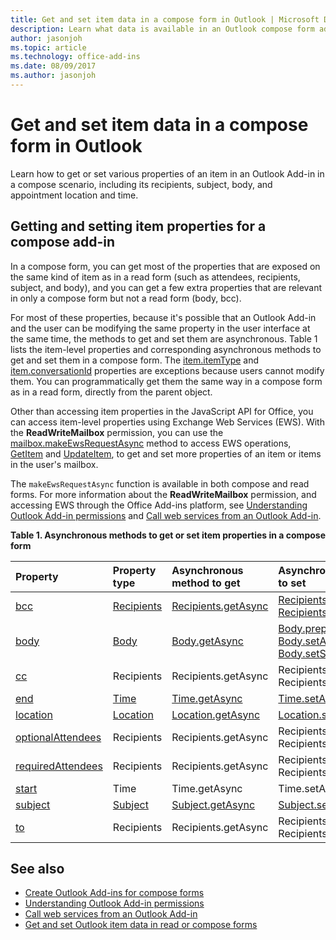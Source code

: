 ```yaml
---
title: Get and set item data in a compose form in Outlook | Microsoft Docs
description: Learn what data is available in an Outlook compose form add-in.
author: jasonjoh
ms.topic: article
ms.technology: office-add-ins
ms.date: 08/09/2017
ms.author: jasonjoh
---
```


# Get and set item data in a compose form in Outlook

Learn how to get or set various properties of an item in an Outlook Add-in in a compose scenario, including its recipients, subject, body, and appointment location and time.

## Getting and setting item properties for a compose add-in

In a compose form, you can get most of the properties that are exposed on the same kind of item as in a read form (such as attendees, recipients, subject, and body), and you can get a few extra properties that are relevant in only a compose form but not a read form (body, bcc). 

For most of these properties, because it's possible that an Outlook Add-in and the user can be modifying the same property in the user interface at the same time, the methods to get and set them are asynchronous. Table 1 lists the item-level properties and corresponding asynchronous methods to get and set them in a compose form. The  [item.itemType](https://dev.office.com/reference/add-ins/outlook/1.5/Office.context.mailbox.item?product=outlook&version=v1.5) and [item.conversationId](https://dev.office.com/reference/add-ins/outlook/1.5/Office.context.mailbox.item?product=outlook&version=v1.5) properties are exceptions because users cannot modify them. You can programmatically get them the same way in a compose form as in a read form, directly from the parent object.

Other than accessing item properties in the JavaScript API for Office, you can access item-level properties using Exchange Web Services (EWS). With the **ReadWriteMailbox** permission, you can use the [mailbox.makeEwsRequestAsync](https://dev.office.com/reference/add-ins/outlook/1.5/Office.context.mailbox?product=outlook&version=v1.5) method to access EWS operations, [GetItem](https://docs.microsoft.com/en-us/exchange/client-developer/web-service-reference/getitem-operation) and [UpdateItem](https://docs.microsoft.com/en-us/exchange/client-developer/web-service-reference/updateitem-operation), to get and set more properties of an item or items in the user's mailbox. 

The `makeEwsRequestAsync` function is available in both compose and read forms. For more information about the **ReadWriteMailbox** permission, and accessing EWS through the Office Add-ins platform, see [Understanding Outlook Add-in permissions](understanding-outlook-add-in-permissions.md) and [Call web services from an Outlook Add-in](web-services.md).

**Table 1. Asynchronous methods to get or set item properties in a compose form**

| Property | Property type | Asynchronous method to get | Asynchronous method(s) to set |
|:-----|:-----|:-----|:-----|
|[bcc](https://dev.office.com/reference/add-ins/outlook/1.5/Office.context.mailbox.item?product=outlook&version=v1.5)|[Recipients](https://dev.office.com/reference/add-ins/outlook/1.5/Recipients?product=outlook&version=v1.5)|[Recipients.getAsync](https://dev.office.com/reference/add-ins/outlook/1.5/Recipients?product=outlook&version=v1.5)|[Recipients.addAsync](https://dev.office.com/reference/add-ins/outlook/1.5/Recipients?product=outlook&version=v1.5), [Recipients.setAsync](https://dev.office.com/reference/add-ins/outlook/1.5/Recipients?product=outlook&version=v1.5)|
|[body](https://dev.office.com/reference/add-ins/outlook/1.5/Office.context.mailbox.item?product=outlook&version=v1.5)|[Body](https://dev.office.com/reference/add-ins/outlook/1.5/Body?product=outlook&version=v1.5)|[Body.getAsync](https://dev.office.com/reference/add-ins/outlook/1.5/Body?product=outlook&version=v1.5)|[Body.prependAsync](https://dev.office.com/reference/add-ins/outlook/1.5/Body?product=outlook&version=v1.5), [Body.setAsync](https://dev.office.com/reference/add-ins/outlook/1.5/Body?product=outlook&version=v1.5), [Body.setSelectedDataAsync](https://dev.office.com/reference/add-ins/outlook/1.5/Body?product=outlook&version=v1.5)|
|[cc](https://dev.office.com/reference/add-ins/outlook/1.5/Office.context.mailbox.item?product=outlook&version=v1.5)|Recipients|Recipients.getAsync|Recipients.addAsync Recipients.setAsync|
|[end](https://dev.office.com/reference/add-ins/outlook/1.5/Office.context.mailbox.item?product=outlook&version=v1.5)|[Time](https://dev.office.com/reference/add-ins/outlook/1.5/Time?product=outlook&version=v1.5)|[Time.getAsync](https://dev.office.com/reference/add-ins/outlook/1.5/Time?product=outlook&version=v1.5)|[Time.setAsync](https://dev.office.com/reference/add-ins/outlook/1.5/Time?product=outlook&version=v1.5)|
|[location](https://dev.office.com/reference/add-ins/outlook/1.5/Office.context.mailbox.item?product=outlook&version=v1.5)|[Location](https://dev.office.com/reference/add-ins/outlook/1.5/Location?product=outlook&version=v1.5)|[Location.getAsync](https://dev.office.com/reference/add-ins/outlook/1.5/Location?product=outlook&version=v1.5)|[Location.setAsync](https://dev.office.com/reference/add-ins/outlook/1.5/Location?product=outlook&version=v1.5)|
|[optionalAttendees](https://dev.office.com/reference/add-ins/outlook/1.5/Office.context.mailbox.item?product=outlook&version=v1.5)|Recipients|Recipients.getAsync|Recipients.addAsync Recipients.setAsync|
|[requiredAttendees](https://dev.office.com/reference/add-ins/outlook/1.5/Office.context.mailbox.item?product=outlook&version=v1.5)|Recipients|Recipients.getAsync|Recipients.addAsync Recipients.setAsync|
|[start](https://dev.office.com/reference/add-ins/outlook/1.5/Office.context.mailbox.item?product=outlook&version=v1.5)|Time|Time.getAsync|Time.setAsync|
|[subject](https://dev.office.com/reference/add-ins/outlook/1.5/Office.context.mailbox.item?product=outlook&version=v1.5)|[Subject](https://dev.office.com/reference/add-ins/outlook/1.5/Subject?product=outlook&version=v1.5)|[Subject.getAsync](https://dev.office.com/reference/add-ins/outlook/1.5/Subject?product=outlook&version=v1.5)|[Subject.setAsync](https://dev.office.com/reference/add-ins/outlook/1.5/Subject?product=outlook&version=v1.5)|
|[to](https://dev.office.com/reference/add-ins/outlook/1.5/Office.context.mailbox.item?product=outlook&version=v1.5)|Recipients|Recipients.getAsync|Recipients.addAsync Recipients.setAsync|

## See also

- [Create Outlook Add-ins for compose forms](compose-scenario.md)
- [Understanding Outlook Add-in permissions](understanding-outlook-add-in-permissions.md)
- [Call web services from an Outlook Add-in](web-services.md)
- [Get and set Outlook item data in read or compose forms](item-data.md)